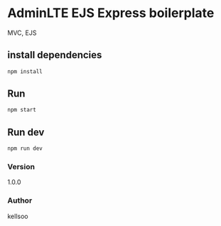 # AdminLTE EJS Express boilerplate
MVC, EJS
## install dependencies
```bash
npm install
```

## Run

```bash
npm start
```
## Run dev

```bash
npm run dev
```

### Version
1.0.0

### Author
kellsoo